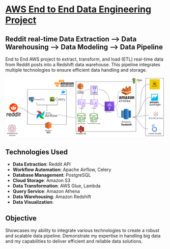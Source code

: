 # [AWS End to End Data Engineering Project](https://github.com/KevinGastelum/MyDataEngineering/tree/main/01._AWS_DataEngineeringProject)

## Reddit real-time Data Extraction --> Data Warehousing --> Data Modeling --> Data Pipeline

End to End AWS project to extract, transform, and load (ETL) real-time data from Reddit posts into a Redshift data warehouse. This pipeline integrates multiple technologies to ensure efficient data handling and storage.

<img src="01._AWS_DataEngineeringProject\images\RedditDataEngineering-.png">

## Technologies Used

- **Data Extraction**: Reddit API
- **Workflow Automation**: Apache Airflow, Celery
- **Database Management**: PostgreSQL
- **Cloud Storage**: Amazon S3
- **Data Transformation**: AWS Glue, Lambda
- **Query Service**: Amazon Athena
- **Data Warehousing**: Amazon Redshift
- **Data Visualization**:

<!-- ## Data Pipeline

- **Automated Data Processing Workflow**: Utilizing Apache Airflow and Celery for data processing.
- **Data Storage**: PostgreSQL and Amazon S3 for data storage.
- **Data Transformation**: Integrates AWS Glue, Lambda and Amazon Athena for effective data transformation and querying.
- **Scalable Data Warehousing**: Utilizes Amazon Redshift for a high-performance data warehousing solution. -->

## Objective

Showcases my ability to integrate various technologies to create a robust and scalable data pipeline. Demonstrate my expertise in handling big data and my capabilities to deliver efficient and reliable data solutions.

<!--

KEVIN'S PERSONAL NOTES/INSTRUCTIONS

Take screensshots of Docker/VSCode, AWS EC2/S3, Airflow/Celery, Glue/Lambda, Athena/Redshift, Visuals

Docker/ VSCODE Screenshot -- Connecting to Airflow locally through Docker container
EC2 CLI && S3 Bucket with reddit file screenshot -- Setting up AWS EC2 instance and S3 bucket for automated Data storage
Airflow / Celery screenshot -- Connecting to AWS from Airflow


-- DOCKER Commands used
- Shows all containers
docker ps
docker-compose ps

- Build/Start or update your containers
docker compose up -d --build
docker compose up -d
docker exec -it {container hash}
docker stop $(docker ps -a -q)
docker compose down

- REMOVE all containers
docker stop $(docker ps -a -q)
docker rm $(docker ps -a -q)
docker system prune
docker system prune -a --volumes


-- FRESH Start steps
- Set up VENV through Conda
conda create --name redditDE python=3.9
conda activate redditDE // netflixDE

- Run reqs.txt to install all required packages
pip install -r requirements.txt

- Pull/Create config.conf settings , data/input, data/output, logs, plugins, tests
mkdir data logs plugins tests

compose up -d --build

run airflow on localhost:8080

Obtain Reddit API Keys and insert into your config file


-- AWS SETUP

- Go to AWS -> Create user -> Group -> EC2 instance -> S3 bucket
Begin @ min 9 to watch video walkthrough
https://www.youtube.com/watch?v=j_skupZ3zw0&t=3s

- Login to AWS with your new user (make sure user has admin privileges)
https://{YOUR ACNT ID}.signin.aws.amazon.com/console
- Create EC2 instance and launch

- Inside EC2 console
sudo apt-get update
sudo apt install python3-pip
sudo apt install python3.10-venv
- might need to restart terminal
python3 -m venv netflixDE
- Start Venv
source netflixDE/bin/activate

- Install AWS CLi
pip install --upgrade awscli
sudo pip install apache-airflow
airflow standalone -- to launch

-- OBTAIN SESSION TOKEN
- Run the following command inside your AWS EC2 instance to generate your AWS Session token. --duration-seconds can be any number
configure aws
aws sts get-session-token --duration-seconds 3600


-- SSH into AWS EC2 through VSCODE
- Download then locate .pem file directory ie Downloads
ssh -i "redditdataengineering-pair.pem" ubuntu@ec2{YOUR INSTANCE}



### FUTURE PROJECT NOTES:
Build 3 different End to End projects (AWS, Azure, GCP)

AWS:
Reddit Real time - (Docker, PSQL, Airflow), (EC2, S3, Lambda, Glue, Athena, Redshift)
https://www.youtube.com/watch?v=LSlt6iVI_9Y

Zillow End to End (AWS, Quicksight)
https://www.youtube.com/watch?v=j_skupZ3zw0&t=3s


Azure:
Power BI
https://www.youtube.com/watch?v=iQ41WqhHglk


GCP:
Uber Data Analytics
https://www.youtube.com/watch?v=WpQECq5Hx9g


Snowflake:
https://www.youtube.com/watch?v=qDmqE89DSQQ



FCC (Docker, PSQL, Build Pipeline from scratch, dbt, CRON, Airflow, Airbyte):
https://www.youtube.com/watch?v=PHsC_t0j1dU


-->
<!-- -->
<!-- -->
<!-- -->
<!-- -->
<!-- -->
